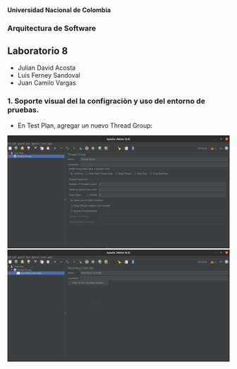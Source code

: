 #### Universidad Nacional de Colombia
### Arquitectura de Software
## Laboratorio 8

- Julian David Acosta
- Luis Ferney Sandoval
- Juan Camilo Vargas

### 1. Soporte visual del la configraciòn y uso del entorno de pruebas. 

- En Test Plan, agregar un nuevo Thread Group:

![01](img/ss1.png)
![02](img/ss2.png)
